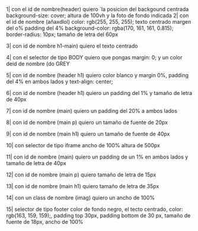 1| con el id de nombre(header) quiero `la posicion del backgound centrada    background-size: cover;    altura de 100vh  y la foto de fondo indicada
2| con el id de nombre (añaxdlol)  color: rgb(255, 255, 255);
    texto centrado
    margen del o%
    padding del 4% 
    background-color: rgba(170, 161, 161, 0.815);
    border-radius: 10px;
    tamaño de letra del 60px

3| con id de nombre h1-main) quiero el texto centrado

4| con el selector de tipo BODY quiero que pongas margin: 0; y un color deid de nombre (do GREY

5| con id de nombre (header h1) quiero color blanco y margin 0%, padding del 4% en ambos lados y text-align: center;

6| con id de nombre (header h1) quiero un padding del 1% y tamaño de letra de 40px

7| con id de nombre (main) quiero un padding del 20% a ambos lados

8| con id de nombre (main p) quiero un tamaño de fuente de 20px

9| con id de nombre (main h1) quiero un tamaño de fuente de 40px

10| con selector de tipo iframe ancho de 100% altura de 500px

11| con id de nombre (main) quiero un padding de un 1% en ambos lados y tamaño de letra de 40px

12| con id de nombre (main p) quiero tamaño de letra de 15px

13| con id de nombre (main h1) quiero tamaño de letra de 35px

14| con un class de nombre (imag) quiero un ancho de 100%

15| selector de tipo footer color de fondo negro, el tecto centrado, color: rgb(163, 159, 159);, padding top 30px, padding bottom de 30 px, tamaño de fuente de 18px, ancho de 100%
